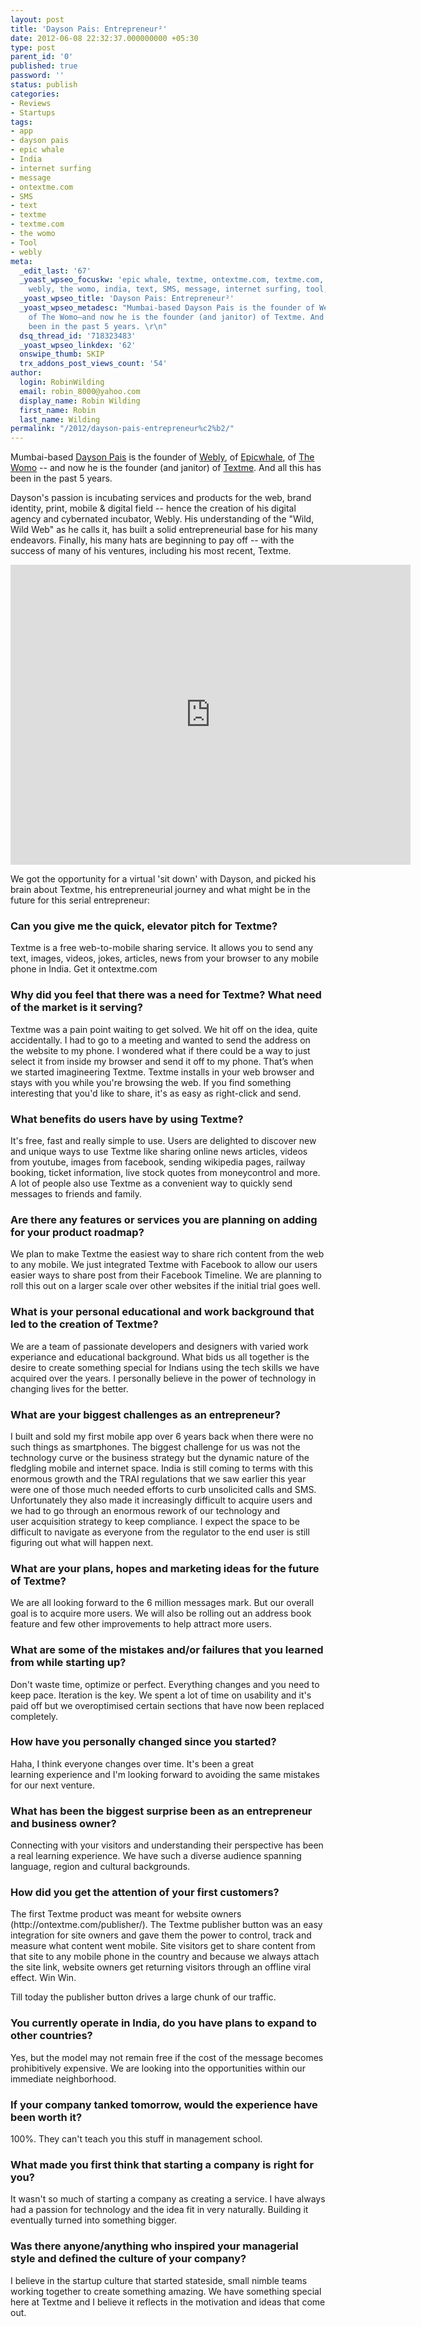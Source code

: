 ```yaml
---
layout: post
title: 'Dayson Pais: Entrepreneur²'
date: 2012-06-08 22:32:37.000000000 +05:30
type: post
parent_id: '0'
published: true
password: ''
status: publish
categories:
- Reviews
- Startups
tags:
- app
- dayson pais
- epic whale
- India
- internet surfing
- message
- ontextme.com
- SMS
- text
- textme
- textme.com
- the womo
- Tool
- webly
meta:
  _edit_last: '67'
  _yoast_wpseo_focuskw: 'epic whale, textme, ontextme.com, textme.com, dayson pais,
    webly, the womo, india, text, SMS, message, internet surfing, tool, app '
  _yoast_wpseo_title: 'Dayson Pais: Entrepreneur²'
  _yoast_wpseo_metadesc: "Mumbai-based Dayson Pais is the founder of Webly, of Epicwhale,
    of The Womo—and now he is the founder (and janitor) of Textme. And all this has
    been in the past 5 years. \r\n"
  dsq_thread_id: '718323483'
  _yoast_wpseo_linkdex: '62'
  onswipe_thumb: SKIP
  trx_addons_post_views_count: '54'
author:
  login: RobinWilding
  email: robin_8000@yahoo.com
  display_name: Robin Wilding
  first_name: Robin
  last_name: Wilding
permalink: "/2012/dayson-pais-entrepreneur%c2%b2/"
---
```

<p>Mumbai-based <a href="http://in.linkedin.com/in/dayson">Dayson Pais</a> is the founder of <a href="http://webly.co/">Webly</a>, of <a href="http://epicwhale.org/about/">Epicwhale</a>, of <a href="http://www.linkedin.com/company/the-womo">The Womo</a> -- and now he is the founder (and janitor) of <a href="http://ontextme.com/">Textme</a>. And all this has been in the past 5 years. </p>
<p>Dayson's passion is incubating services and products for the web, brand identity, print, mobile & digital field -- hence the creation of his digital agency and cybernated incubator, Webly. His understanding of the "Wild, Wild Web" as he calls it, has built a solid entrepreneurial base for his many endeavors. Finally, his many hats are beginning to pay off -- with the success of many of his ventures, including his most recent, Textme.</p>

<p><iframe width="640" height="480" src="http://www.youtube.com/embed/bVUchQ-ErUA" frameborder="0" allowfullscreen></iframe></p>
<p>We got the opportunity for a virtual 'sit down' with Dayson, and picked his brain about Textme, his entrepreneurial journey and what might be in the future for this serial entrepreneur:</p>
<h3>Can you give me the quick, elevator pitch for Textme?</h3>
<p>Textme is a free web-to-mobile sharing service. It allows you to send any text, images, videos, jokes, articles, news from your browser to any mobile phone in India. Get it&nbsp;ontextme.com</p>
<h3>Why did you feel that there was a need for Textme? What need of the market is it serving?</h3>
<p>Textme was a pain point waiting to get solved.&nbsp;We hit off on the idea, quite accidentally. I had to go to a meeting and wanted to send the address on the website to my phone. I wondered what if there could be a way to just select it from inside my browser and send it off to my phone. That&rsquo;s when we started imagineering Textme. Textme installs in your web browser and stays with you while you're browsing the web. If you find something interesting that you'd like to share, it's as easy as right-click and send.</p>
<h3>What benefits do users have by using Textme?</h3>
<p>It's free, fast and really&nbsp;simple&nbsp;to use.&nbsp;Users are delighted to discover new and unique ways to use Textme like sharing online news articles, videos from youtube, images from facebook, sending wikipedia pages, railway booking, ticket information, live stock quotes from moneycontrol and more. A lot of people also use Textme as a convenient way to quickly send messages to friends and family.</p>
<h3>Are there any features or services you are planning on adding for your product roadmap?</h3>
<p>We plan to make Textme the easiest way to share rich content from the web to any mobile. We just integrated Textme with Facebook to allow our users easier ways to share post from their Facebook Timeline. We are planning to roll this out on a larger scale over other websites if the&nbsp;initial&nbsp;trial goes well.&nbsp;</p>
<h3>What is your personal educational and work background that led to the creation of Textme?</h3>
<p>We are a team of passionate developers and designers with varied work experiance and educational background. What bids us all together is the desire to create something special for Indians using the tech skills we have acquired over the years. I personally believe in the power of technology in changing lives for the better.&nbsp;</p>
<h3>What are your biggest challenges as an entrepreneur?</h3>
<p>I built and sold my first mobile app over 6 years back when there were no such things as smartphones. The biggest challenge for us was not the technology curve or the business strategy but the dynamic nature of the fledgling mobile and internet space. India is still coming to terms with this enormous growth and the TRAI regulations that we saw earlier this year were one of those much needed efforts to curb&nbsp;unsolicited&nbsp;calls and SMS. Unfortunately they also made it increasingly difficult to acquire users and we had to go through an enormous rework of our technology and user&nbsp;acquisition&nbsp;strategy to keep compliance. I expect the space to be difficult to navigate as everyone from the regulator to the end user is still figuring out what will happen next.</p>
<h3>What are your plans, hopes and marketing ideas for the future of Textme?</h3>
<p>We are all looking forward to the 6 million messages mark. But our overall goal is to acquire more users. We will also be rolling out an address book feature and few other improvements to help attract more users.</p>
<h3>What are some of the mistakes and/or failures that you learned from while starting up?</h3>
<p>Don't waste time, optimize or perfect. Everything changes and you need to keep pace. Iteration is the key. We spent a lot of time on usability and it's paid off but we overoptimised certain sections that have now been replaced completely.</p>
<h3>How have you personally changed since you started?</h3>
<p>Haha, I think everyone changes over time. It's been a great learning&nbsp;experience&nbsp;and I'm&nbsp;looking&nbsp;forward to avoiding the same mistakes for our next venture.</p>
<h3>What has been the biggest surprise been as an entrepreneur and business owner?</h3>
<p>Connecting with your visitors and understanding their perspective has been a real&nbsp;learning&nbsp;experience. We have such a diverse audience spanning language, region and cultural backgrounds.&nbsp;</p>
<h3>How did you get the attention of your first customers?</h3>
<p>The first Textme product was meant for website owners (http://ontextme.com/publisher/). The Textme publisher button was an easy integration for site owners and gave them the power to control, track and measure what content went mobile. Site visitors get to share content from that site to any mobile phone in the country and because we always attach the site link, website owners get returning visitors through an offline viral effect. Win Win.&nbsp;</p>
<p>Till today the publisher button drives a large chunk of our traffic.&nbsp;</p>
<h3>You currently operate in India, do you have plans to expand to other countries?</h3>
<p>Yes, but the model may not remain free if the cost of the message becomes prohibitively expensive. We are looking into the opportunities within our immediate&nbsp;neighborhood.</p>
<h3>If your company tanked tomorrow, would the experience have been worth it?</h3>
<p>100%. They can't teach you this stuff in&nbsp;management&nbsp;school.&nbsp;</p>
<h3>What made you first think that starting a company is right for you?</h3>
<p>It&nbsp;wasn't&nbsp;so much of starting a company as creating a service. I have always had a passion for technology and the idea fit in very naturally. Building it eventually turned into something bigger.&nbsp;</p>
<h3>Was there anyone/anything who inspired your managerial style and defined the culture of your company?</h3>
<p>I believe in the startup culture that started stateside, small nimble teams working together to create something amazing. We have something special here at Textme and I believe it reflects in the motivation and ideas that come out.&nbsp;</p>
